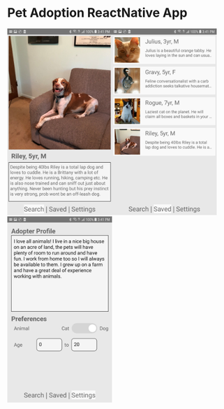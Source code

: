 # Pet Adoption ReactNative App

<img src="./images/screenshot1.jpg" width="240" /><img src="./images/screenshot2.jpg" width="240" /><img src="./images/screenshot3.jpg" width="240" />

